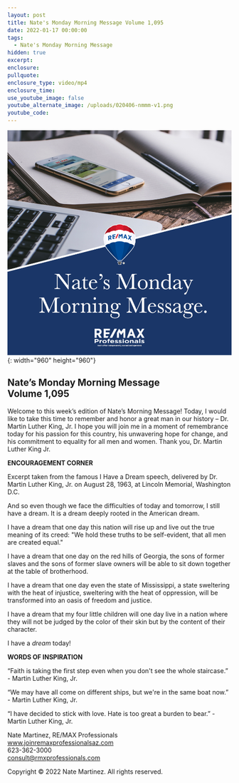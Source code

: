 ```yaml
---
layout: post
title: Nate's Monday Morning Message Volume 1,095
date: 2022-01-17 00:00:00
tags:
  - Nate's Monday Morning Message
hidden: true
excerpt:
enclosure:
pullquote:
enclosure_type: video/mp4
enclosure_time:
use_youtube_image: false
youtube_alternate_image: /uploads/020406-nmmm-v1.png
youtube_code:
---
```

![](/uploads/020406-nmmm-v1-1.png){: width="960" height="960"}

## **Nate’s Monday Morning Message<br>Volume 1,095**

Welcome to this week’s edition of Nate’s Morning Message\! Today, I would like to take this time to remember and honor a great man in our history – Dr. Martin Luther King, Jr. I hope you will join me in a moment of remembrance today for his passion for this country, his unwavering hope for change, and his commitment to equality for all men and women. Thank you, Dr. Martin Luther King Jr.

**ENCOURAGEMENT CORNER**

Excerpt taken from the famous I Have a Dream speech, delivered by Dr. Martin Luther King, Jr. on August 28, 1963, at Lincoln Memorial, Washington D.C.

And so even though we face the difficulties of today and tomorrow, I still have a dream. It is a dream deeply rooted in the American dream.

I have a dream that one day this nation will rise up and live out the true meaning of its creed: "We hold these truths to be self-evident, that all men are created equal."

I have a dream that one day on the red hills of Georgia, the sons of former slaves and the sons of former slave owners will be able to sit down together at the table of brotherhood.

I have a dream that one day even the state of Mississippi, a state sweltering with the heat of injustice, sweltering with the heat of oppression, will be transformed into an oasis of freedom and justice.

I have a dream that my four little children will one day live in a nation where they will not be judged by the color of their skin but by the content of their character.

I have a *dream* today\!

**WORDS OF INSPIRATION**

“Faith is taking the first step even when you don't see the whole staircase.” - Martin Luther King, Jr.

“We may have all come on different ships, but we're in the same boat now.” - Martin Luther King, Jr.

“I have decided to stick with love. Hate is too great a burden to bear.” - Martin Luther King, Jr.

Nate Martinez, RE/MAX Professionals<br>www.joinremaxprofessionalsaz.com<br>623-362-3000<br>consult@rmxprofessionals.com

Copyright © 2022 Nate Martinez. All rights reserved.
